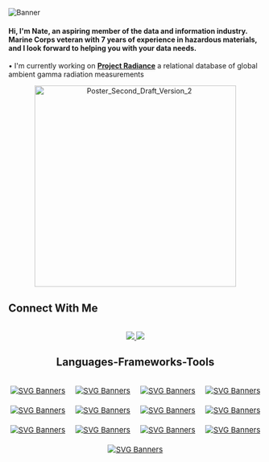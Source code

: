 ![Banner](https://github.com/NCutler211/NCutler211/assets/92125281/5daab28e-a069-4b9b-a3d1-eeeafeef9530)

<h4 align="left">Hi, I'm Nate, an aspiring member of the data and information industry. Marine Corps veteran with 7 years of experience in hazardous materials, and I look forward to helping you with your data needs.</h4>

<div align="left">
  
• I'm currently working on [**Project Radiance**](https://github.com/dessak/ISTA498-Capstone) 
a relational database of global ambient gamma radiation measurements<br/>
</div>
<div align="center">
  <img src="https://github.com/NCutler211/NCutler211/raw/main/assets/92125281/5dfeea00-25ab-4d2e-ad61-462d2c866a69" alt="Poster_Second_Draft_Version_2" width="400" />
</div>
  


<h2 align="left"> Connect With Me </h2>
<br/>
<div align="center">
  <a href="mailto:ncutler211@gmail.com">
    <img src="https://img.shields.io/badge/Gmail-333333?style=for-the-badge&logo=gmail&logoColor=red" target="_blank"/>
  </a>
  <a href="https://www.linkedin.com/in/natecutler/" target="_blank">
    <img src="https://img.shields.io/badge/LinkedIn-333333?style=for-the-badge&logo=linkedin&logoColor=blue" target=_blank"/>
  </a>
</div>


<h2 align="center"> Languages-Frameworks-Tools </h2>
<br/>

<div align="center" style="display: flex; flex-wrap: wrap; justify-content: center; gap: 20px;">

  <a href="https://github.com/Akshay090/svg-banners">
    <img src="https://img.shields.io/badge/Python-FFD43B?style=for-the-badge&logo=python&logoColor=blue" alt="SVG Banners" style="font-size: 15px;">
  </a>
  <a href="https://github.com/Akshay090/svg-banners">
    <img src="https://img.shields.io/badge/R-276DC3?style=for-the-badge&logo=r&logoColor=white" alt="SVG Banners" style="font-size: 15px;">
  </a>
  <a href="https://github.com/Akshay090/svg-banners">
    <img src="https://img.shields.io/badge/MySQL-005C84?style=for-the-badge&logo=mysql&logoColor=white" alt="SVG Banners" style="font-size: 15px;">
  </a>
  <a href="https://github.com/Akshay090/svg-banners">
    <img src="https://img.shields.io/badge/Sqlite-003B57?style=for-the-badge&logo=sqlite&logoColor=white" alt="SVG Banners" style="font-size: 15px;">
  </a>
  <a href="https://github.com/Akshay090/svg-banners">
    <img src="https://img.shields.io/badge/HTML5-E34F26?style=for-the-badge&logo=html5&logoColor=white" alt="SVG Banners" style="font-size: 15px;">
  </a>
  <a href="https://github.com/Akshay090/svg-banners">
    <img src="https://img.shields.io/badge/Tableau-E97627?style=for-the-badge&logo=Tableau&logoColor=white" alt="SVG Banners" style="font-size: 15px;">
  </a>   
  <a href="https://github.com/Akshay090/svg-banners">
    <img src="https://img.shields.io/badge/Microsoft_Access-A4373A?style=for-the-badge&logo=microsoft-access&logoColor=white" alt="SVG Banners" style="font-size: 15px;">
  </a>
  <a href="https://github.com/Akshay090/svg-banners">
    <img src="https://img.shields.io/badge/Microsoft_Excel-217346?style=for-the-badge&logo=microsoft-excel&logoColor=white" alt="SVG Banners" style="font-size: 15px;">
  </a>
  <a href="https://github.com/Akshay090/svg-banners">
    <img src="https://img.shields.io/badge/Microsoft_Office-D83B01?style=for-the-badge&logo=microsoft-office&logoColor=white" alt="SVG Banners" style="font-size: 15px;">
  </a>
  <a href="https://github.com/Akshay090/svg-banners">
    <img src="https://img.shields.io/badge/Microsoft_PowerPoint-B7472A?style=for-the-badge&logo=microsoft-powerpoint&logoColor=white" alt="SVG Banners" style="font-size: 15px;">
  </a>
  <a href="https://github.com/Akshay090/svg-banners">
    <img src="https://img.shields.io/badge/Microsoft_Word-2B579A?style=for-the-badge&logo=microsoft-word&logoColor=white" alt="SVG Banners" style="font-size: 15px;">
  </a>
  <a href="https://github.com/Akshay090/svg-banners">
    <img src="https://img.shields.io/badge/Numpy-777BB4?style=for-the-badge&logo=numpy&logoColor=white" alt="SVG Banners" style="font-size: 15px;">
  </a>
  <a href="https://github.com/Akshay090/svg-banners">
    <img src="https://img.shields.io/badge/Pandas-2C2D72?style=for-the-badge&logo=pandas&logoColor=white" alt="SVG Banners" style="font-size: 15px;">
  </a>
</div>





<!--
**NCutler211/NCutler211** is a ✨ _special_ ✨ repository because its `README.md` (this file) appears on your GitHub profile.

Here are some ideas to get you started:

- 🔭 I’m currently working on ...
- 🌱 I’m currently learning ...
- 👯 I’m looking to collaborate on ...
- 🤔 I’m looking for help with ...
- 💬 Ask me about ...
- 📫 How to reach me: ...
- 😄 Pronouns: ...
- ⚡ Fun fact: ...
-->
